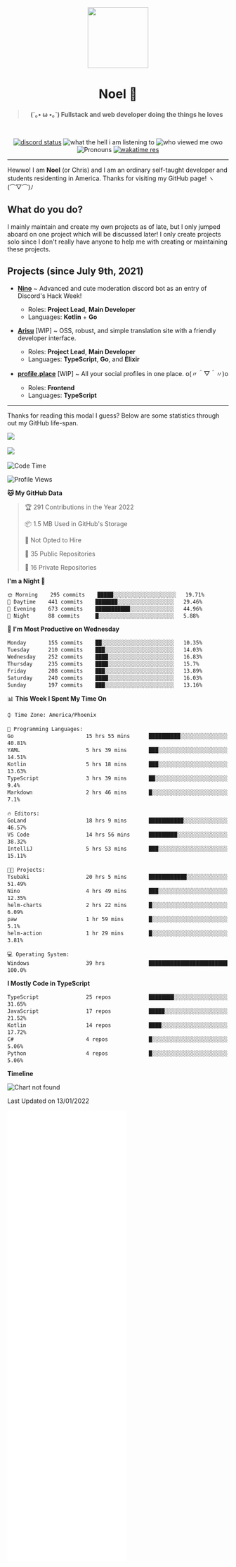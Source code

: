 <div align='center'>
  <div align='center'>
    <img
      src='https://cdn.floofy.dev/art/icons/icon_cinnamonserval.png'
      width='138'
      height='138'
    />
  </div>
  <h1>Noel 🐾</h1>
  <blockquote><strong>(´｡• ω •｡`) Fullstack and web developer doing the things he loves</strong></blockquote>

  <br />

  <a href='https://discord.com/users/280158289667555328' target='_blank'><img alt="discord status" src="https://dev.discordprofiles.me/badge/status/280158289667555328" /></a>
  <img alt="what the hell i am listening to" src="https://dev.discordprofiles.me/badge/spotify/280158289667555328" />
  <img alt="who viewed me owo" src="https://komarev.com/ghpvc/?username=auguwu" />
  <img alt='Pronouns' src='https://img.shields.io/endpoint?url=https://pronoundb.org/shields/6004d014406af11e4593a013' />
  <a href="https://wakatime.com/@auguwu" target='_blank'>
    <img alt='wakatime res' src='https://wakatime.com/badge/user/89736485-42ec-4c0f-a2f3-481db74514dc.svg' />
  </a>
</div>

<hr />

Hewwo! I am **Noel** (or Chris) and I am an ordinary self-taught developer and students residenting in America. Thanks for visiting my GitHub page! ヽ(⌒▽⌒)ﾉ

## What do you do?
I mainly maintain and create my own projects as of late, but I only jumped aboard on one project which will be discussed later! I only create projects
solo since I don't really have anyone to help me with creating or maintaining these projects.

## Projects (since July 9th, 2021)
- [**Nino**](https://nino.sh) ~ Advanced and cute moderation discord bot as an entry of Discord's Hack Week!
  - Roles: **Project Lead**, **Main Developer**
  - Languages: **Kotlin** + **Go**

- [**Arisu**](https://arisu.land) [WIP] ~ OSS, robust, and simple translation site with a friendly developer interface.
  - Roles: **Project Lead**, **Main Developer**
  - Languages: **TypeScript**, **Go**, and **Elixir**

- [**profile.place**](https://profile.place) [WIP] ~ All your social profiles in one place. o(〃＾▽＾〃)o
  - Roles: **Frontend**
  - Languages: **TypeScript**

---

Thanks for reading this modal I guess? Below are some statistics through out my GitHub life-span.

![](https://github-readme-stats.vercel.app/api?username=auguwu&count_private=true&show_icons=true&theme=gruvbox)

![](https://github-readme-stats.vercel.app/api/top-langs/?username=auguwu&layout=compact&theme=gruvbox)

<!--START_SECTION:waka-->
![Code Time](http://img.shields.io/badge/Code%20Time-2%2C625%20hrs%2058%20mins-blue)

![Profile Views](http://img.shields.io/badge/Profile%20Views-20-blue)

**🐱 My GitHub Data** 

> 🏆 291 Contributions in the Year 2022
 > 
> 📦 1.5 MB Used in GitHub's Storage 
 > 
> 🚫 Not Opted to Hire
 > 
> 📜 35 Public Repositories 
 > 
> 🔑 16 Private Repositories  
 > 
**I'm a Night 🦉** 

```text
🌞 Morning    295 commits    █████░░░░░░░░░░░░░░░░░░░░   19.71% 
🌆 Daytime    441 commits    ███████░░░░░░░░░░░░░░░░░░   29.46% 
🌃 Evening    673 commits    ███████████░░░░░░░░░░░░░░   44.96% 
🌙 Night      88 commits     █░░░░░░░░░░░░░░░░░░░░░░░░   5.88%

```
📅 **I'm Most Productive on Wednesday** 

```text
Monday       155 commits    ██░░░░░░░░░░░░░░░░░░░░░░░   10.35% 
Tuesday      210 commits    ███░░░░░░░░░░░░░░░░░░░░░░   14.03% 
Wednesday    252 commits    ████░░░░░░░░░░░░░░░░░░░░░   16.83% 
Thursday     235 commits    ████░░░░░░░░░░░░░░░░░░░░░   15.7% 
Friday       208 commits    ███░░░░░░░░░░░░░░░░░░░░░░   13.89% 
Saturday     240 commits    ████░░░░░░░░░░░░░░░░░░░░░   16.03% 
Sunday       197 commits    ███░░░░░░░░░░░░░░░░░░░░░░   13.16%

```


📊 **This Week I Spent My Time On** 

```text
⌚︎ Time Zone: America/Phoenix

💬 Programming Languages: 
Go                       15 hrs 55 mins      ██████████░░░░░░░░░░░░░░░   40.81% 
YAML                     5 hrs 39 mins       ███░░░░░░░░░░░░░░░░░░░░░░   14.51% 
Kotlin                   5 hrs 18 mins       ███░░░░░░░░░░░░░░░░░░░░░░   13.63% 
TypeScript               3 hrs 39 mins       ██░░░░░░░░░░░░░░░░░░░░░░░   9.4% 
Markdown                 2 hrs 46 mins       █░░░░░░░░░░░░░░░░░░░░░░░░   7.1%

🔥 Editors: 
GoLand                   18 hrs 9 mins       ███████████░░░░░░░░░░░░░░   46.57% 
VS Code                  14 hrs 56 mins      █████████░░░░░░░░░░░░░░░░   38.32% 
IntelliJ                 5 hrs 53 mins       ███░░░░░░░░░░░░░░░░░░░░░░   15.11%

🐱‍💻 Projects: 
Tsubaki                  20 hrs 5 mins       ████████████░░░░░░░░░░░░░   51.49% 
Nino                     4 hrs 49 mins       ███░░░░░░░░░░░░░░░░░░░░░░   12.35% 
helm-charts              2 hrs 22 mins       █░░░░░░░░░░░░░░░░░░░░░░░░   6.09% 
paw                      1 hr 59 mins        █░░░░░░░░░░░░░░░░░░░░░░░░   5.1% 
helm-action              1 hr 29 mins        █░░░░░░░░░░░░░░░░░░░░░░░░   3.81%

💻 Operating System: 
Windows                  39 hrs              █████████████████████████   100.0%

```

**I Mostly Code in TypeScript** 

```text
TypeScript               25 repos            ████████░░░░░░░░░░░░░░░░░   31.65% 
JavaScript               17 repos            █████░░░░░░░░░░░░░░░░░░░░   21.52% 
Kotlin                   14 repos            ████░░░░░░░░░░░░░░░░░░░░░   17.72% 
C#                       4 repos             █░░░░░░░░░░░░░░░░░░░░░░░░   5.06% 
Python                   4 repos             █░░░░░░░░░░░░░░░░░░░░░░░░   5.06%

```


**Timeline**

![Chart not found](https://raw.githubusercontent.com/auguwu/auguwu/master/charts/bar_graph.png) 


 Last Updated on 13/01/2022
<!--END_SECTION:waka-->

![](./github-metrics.svg)
